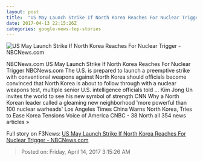```yaml
---
layout: post
title:  "US May Launch Strike If North Korea Reaches For Nuclear Trigger - NBCNews.com"
date: 2017-04-13 22:15:26Z
categories: google-news-top-stories
---
```


![US May Launch Strike If North Korea Reaches For Nuclear Trigger - NBCNews.com](https://media1.s-nbcnews.com/j/newscms/2017_14/1952371/170403-kim-jong-un-cr-0433_cb2761f589dc3b4a5e42eb6093228827.nbcnews-fp-1200-800.jpg)

NBCNews.com US May Launch Strike If North Korea Reaches For Nuclear Trigger NBCNews.com The U.S. is prepared to launch a preemptive strike with conventional weapons against North Korea should officials become convinced that North Korea is about to follow through with a nuclear weapons test, multiple senior U.S. intelligence officials told ... Kim Jong Un invites the world to see his new symbol of strength CNN Why a North Korean leader called a gleaming new neighborhood 'more powerful than 100 nuclear warheads' Los Angeles Times China Warns North Korea, Tries to Ease Korea Tensions Voice of America CNBC - 38 North all 354 news articles »


Full story on F3News: [US May Launch Strike If North Korea Reaches For Nuclear Trigger - NBCNews.com](http://www.f3nws.com/n/nnXVGH)

> Posted on: Friday, April 14, 2017 3:15:26 AM
